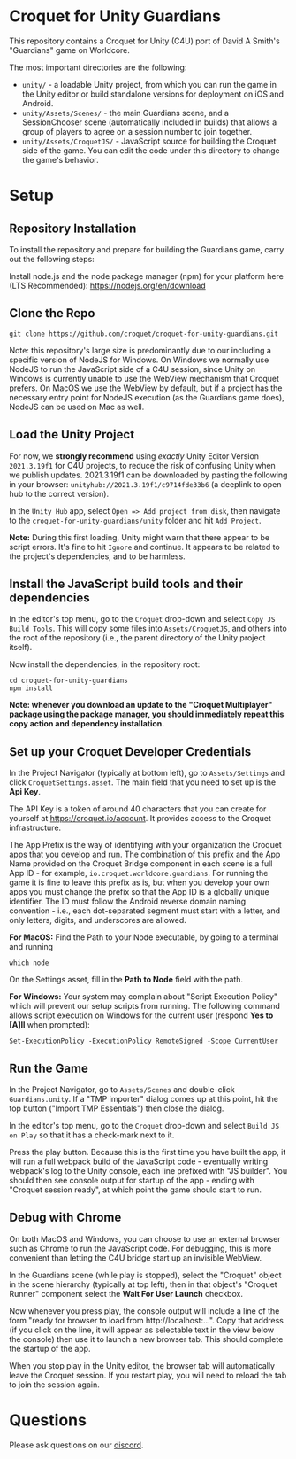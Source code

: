 # Croquet for Unity Guardians

This repository contains a Croquet for Unity (C4U) port of David A Smith's "Guardians" game on Worldcore.

The most important directories are the following:
* `unity/` - a loadable Unity project, from which you can run the game in the Unity editor or build standalone versions for deployment on iOS and Android.
* `unity/Assets/Scenes/` - the main Guardians scene, and a SessionChooser scene (automatically included in builds) that allows a group of players to agree on a session number to join together.
* `unity/Assets/CroquetJS/` - JavaScript source for building the Croquet side of the game.  You can edit the code under this directory to change the game's behavior.

# Setup

## Repository Installation

To install the repository and prepare for building the Guardians game, carry out the following steps:

Install node.js and the node package manager (npm) for your platform here (LTS Recommended): https://nodejs.org/en/download


## Clone the Repo

```
git clone https://github.com/croquet/croquet-for-unity-guardians.git
```

Note: this repository's large size is predominantly due to our including a specific version of NodeJS for Windows.  On Windows we normally use NodeJS to run the JavaScript side of a C4U session, since Unity on Windows is currently unable to use the WebView mechanism that Croquet prefers.  On MacOS we use the WebView by default, but if a project has the necessary entry point for NodeJS execution (as the Guardians game does), NodeJS can be used on Mac as well.

## Load the Unity Project
For now, we **strongly recommend** using _exactly_ Unity Editor Version `2021.3.19f1` for C4U projects, to reduce the risk of confusing Unity when we publish updates. 2021.3.19f1 can be downloaded by pasting the following in your browser: `unityhub://2021.3.19f1/c9714fde33b6` (a deeplink to open hub to the correct version).

In the `Unity Hub` app, select `Open => Add project from disk`, then navigate to the `croquet-for-unity-guardians/unity` folder and hit `Add Project`.

**Note:** During this first loading, Unity might warn that there appear to be script errors. It's fine to hit `Ignore` and continue.  It appears to be related to the project's dependencies, and to be harmless.

## Install the JavaScript build tools and their dependencies

In the editor's top menu, go to the `Croquet` drop-down and select `Copy JS Build Tools`. This will copy some files into `Assets/CroquetJS`, and others into the root of the repository (i.e., the parent directory of the Unity project itself).

Now install the dependencies, in the repository root:

```
cd croquet-for-unity-guardians
npm install
```

**Note: whenever you download an update to the "Croquet Multiplayer" package using the package manager, you should immediately repeat this copy action and dependency installation.**

## Set up your Croquet Developer Credentials

In the Project Navigator (typically at bottom left), go to `Assets/Settings` and click `CroquetSettings.asset`.  The main field that you need to set up is the **Api Key**.

The API Key is a token of around 40 characters that you can create for yourself at https://croquet.io/account.  It provides access to the Croquet infrastructure.

The App Prefix is the way of identifying with your organization the Croquet apps that you develop and run.  The combination of this prefix and the App Name provided on the Croquet Bridge component in each scene is a full App ID - for example, `io.croquet.worldcore.guardians`.  For running the game it is fine to leave this prefix as is, but when you develop your own apps you must change the prefix so that the App ID is a globally unique identifier.  The ID must follow the Android reverse domain naming convention - i.e., each dot-separated segment must start with a letter, and only letters, digits, and underscores are allowed.

**For MacOS:** Find the Path to your Node executable, by going to a terminal and running
```
which node
```
On the Settings asset, fill in the **Path to Node** field with the path.

**For Windows:** Your system may complain about "Script Execution Policy" which will prevent our setup scripts from running. The following command allows script execution on Windows for the current user (respond **Yes to [A]ll** when prompted):
```
Set-ExecutionPolicy -ExecutionPolicy RemoteSigned -Scope CurrentUser
```

## Run the Game


In the Project Navigator, go to `Assets/Scenes` and double-click `Guardians.unity`.  If a "TMP importer" dialog comes up at this point, hit the top button ("Import TMP Essentials") then close the dialog.

In the editor's top menu, go to the `Croquet` drop-down and select `Build JS on Play` so that it has a check-mark next to it.

Press the play button.  Because this is the first time you have built the app, it will run a full webpack build of the JavaScript code - eventually writing webpack's log to the Unity console, each line prefixed with "JS builder".  You should then see console output for startup of the app - ending with "Croquet session ready", at which point the game should start to run.

## Debug with Chrome

On both MacOS and Windows, you can choose to use an external browser such as Chrome to run the JavaScript code.  For debugging, this is more convenient than letting the C4U bridge start up an invisible WebView.

In the Guardians scene (while play is stopped), select the "Croquet" object in the scene hierarchy (typically at top left), then in that object's "Croquet Runner" component select the **Wait For User Launch** checkbox.

Now whenever you press play, the console output will include a line of the form "ready for browser to load from http://localhost:...".  Copy that address (if you click on the line, it will appear as selectable text in the view below the console) then use it to launch a new browser tab.  This should complete the startup of the app.

When you stop play in the Unity editor, the browser tab will automatically leave the Croquet session.  If you restart play, you will need to reload the tab to join the session again.

# Questions
Please ask questions on our [discord](https://croquet.io/discord).


